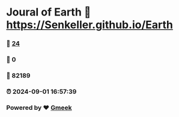 # Joural of Earth :link: https://Senkeller.github.io/Earth 
### :page_facing_up: [24](https://Senkeller.github.io/Earth/tag.html) 
### :speech_balloon: 0 
### :hibiscus: 82189 
### :alarm_clock: 2024-09-01 16:57:39 
### Powered by :heart: [Gmeek](https://github.com/Meekdai/Gmeek)
